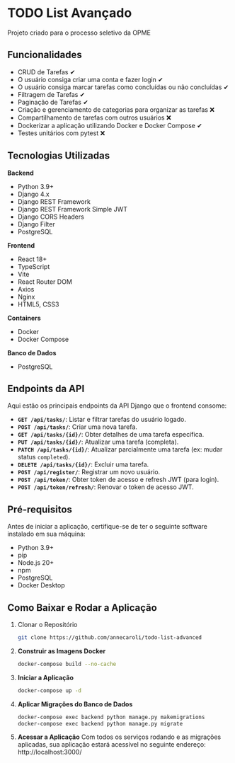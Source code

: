 # TODO List Avançado

Projeto criado para o processo seletivo da OPME

## Funcionalidades
* CRUD de Tarefas ✔
* O usuário consiga criar uma conta e fazer login ✔
* O usuário consiga marcar tarefas como concluídas ou não concluídas ✔
* Filtragem de Tarefas ✔
* Paginação de Tarefas ✔
* Criação e gerenciamento de categorias para organizar as tarefas ❌
* Compartilhamento de tarefas com outros usuários ❌
* Dockerizar a aplicação utilizando Docker e Docker Compose ✔
* Testes unitários com pytest ❌

## Tecnologias Utilizadas
**Backend**
* Python 3.9+
* Django 4.x
* Django REST Framework
* Django REST Framework Simple JWT
* Django CORS Headers
* Django Filter
* PostgreSQL

**Frontend**
* React 18+ 
* TypeScript
* Vite
* React Router DOM
* Axios
* Nginx
* HTML5, CSS3

**Containers**
* Docker
* Docker Compose

**Banco de Dados**
* PostgreSQL


## Endpoints da API
Aqui estão os principais endpoints da API Django que o frontend consome:

* **`GET /api/tasks/`**: Listar e filtrar tarefas do usuário logado.
* **`POST /api/tasks/`**: Criar uma nova tarefa.
* **`GET /api/tasks/{id}/`**: Obter detalhes de uma tarefa específica.
* **`PUT /api/tasks/{id}/`**: Atualizar uma tarefa (completa).
* **`PATCH /api/tasks/{id}/`**: Atualizar parcialmente uma tarefa (ex: mudar status `completed`).
* **`DELETE /api/tasks/{id}/`**: Excluir uma tarefa.
* **`POST /api/register/`**: Registrar um novo usuário.
* **`POST /api/token/`**: Obter token de acesso e refresh JWT (para login).
* **`POST /api/token/refresh/`**: Renovar o token de acesso JWT.

## Pré-requisitos

Antes de iniciar a aplicação, certifique-se de ter o seguinte software instalado em sua máquina:

* Python 3.9+
* pip
* Node.js 20+
* npm
* PostgreSQL
* Docker Desktop

## Como Baixar e Rodar a Aplicação

1.  Clonar o Repositório
    ```bash
    git clone https://github.com/annecaroli/todo-list-advanced
    ```
2.  **Construir as Imagens Docker**
    ```bash
    docker-compose build --no-cache
    ```
3.  **Iniciar a Aplicação**
    ```bash
    docker-compose up -d
    ```
4. **Aplicar Migrações do Banco de Dados**
    ```bash
    docker-compose exec backend python manage.py makemigrations
    docker-compose exec backend python manage.py migrate
    ```
5. **Acessar a Aplicação**
Com todos os serviços rodando e as migrações aplicadas, sua aplicação estará acessível no seguinte endereço: http://localhost:3000/